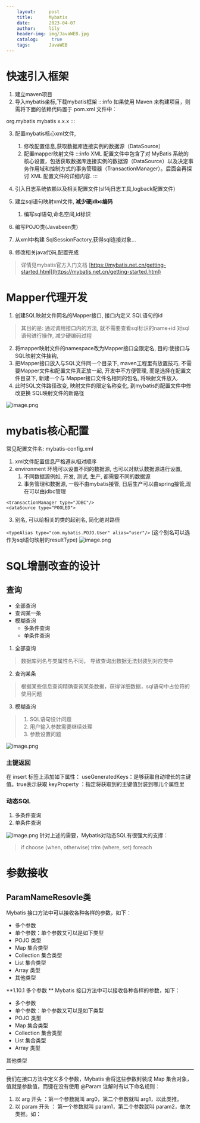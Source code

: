 ```yaml
---
    layout:     post
    title:      Mybatis
    date:       2023-04-07
    author:     lily
    header-img: img/JavaWEB.jpg
    catalog: 	 true
    tags:       JavaWEB
---
```


# 快速引入框架
1. 建立maven项目
2. 导入mybatis坐标,下载mybatis框架
:::info
如果使用 Maven 来构建项目，则需将下面的依赖代码置于 pom.xml 文件中：
<dependency>
   <groupId>org.mybatis</groupId>   			  	<artifactId>mybatis</artifactId>
   <version>x.x.x</version> 
</dependency>
:::

3. 配置mybatis核心xml文件,
   1. 修改配置信息,获取数据库连接实例的数据源（DataSource）
   2. 配置mapper映射文件
:::info
XML 配置文件中包含了对 MyBatis 系统的核心设置，包括获取数据库连接实例的数据源（DataSource）以及决定事务作用域和控制方式的事务管理器（TransactionManager）。后面会再探讨 XML 配置文件的详细内容.
:::

4. 引入日志系统依赖以及相关配置文件(slf4j日志工具,logback配置文件)
5. 建立sql语句映射xml文件, **减少硬jdbc编码**
   1. 编写sql语句,命名空间,id标识
6. 编写POJO类(Javabeen类)
7. 从xml中构建 SqlSessionFactory,获得sql连接对象...
8. 修改相关java代码,配置完成
> 详情见mybatis官方入门文档 [https://mybatis.net.cn/getting-started.html](https://mybatis.net.cn/getting-started.html)

# Mapper代理开发

1. 创建SQL映射文件同名的Mapper接口, 接口内定义 SQL语句的id
> 其目的是: 通过调用接口内的方法, 就不需要查看sql标识的name+id 对sql语句进行操作, 减少硬编码过程

2. 将mapper映射文件的namespace改为Mapper接口全限定名, 目的:使接口与SQL映射文件挂钩, 
3. 把Mapper接口放入与SQL文件同一个目录下, maven工程里有放置技巧, 不需要Mapper文件和配置文件真正放一起, 开发中不方便管理, 而是选择在配置文件目录下, 新建一个与 Mapper接口文件名相同的包名,  将映射文件放入.
4. 此时SQL文件路径改变, 映射文件的限定名称变化, 到mybatis的配置文件中修改更换 SQL映射文件的新路径

![image.png](https://cdn.nlark.com/yuque/0/2023/png/1238904/1677051490988-0cde3e69-232e-48db-b39c-1ed11924c1c7.png#averageHue=%23edecec&clientId=ueef2c928-bcfb-4&from=paste&height=282&id=u84d04209&name=image.png&originHeight=423&originWidth=689&originalType=binary&ratio=1.5&rotation=0&showTitle=false&size=168377&status=done&style=none&taskId=u4c4b70c1-4825-43f0-ae57-7d7c9779863&title=&width=459.3333333333333)
# mybatis核心配置
常见配置文件名: mybatis-config.xml

1. xml文件配置信息严格遵从相对顺序
2. environment 环境可以设置不同的数据源, 也可以对默认数据源进行设置,
   1. 不同数据源例如, 开发, 测试, 生产, 都需要不同的数据源
   2. 事务管理和数据源, 一般不由mybatis接管, 日后生产可以由spring接管,现在可以由jdbc管理
```
<transactionManager type="JDBC"/>
<dataSource type="POOLED">
```

3. <typeAliases>别名, 可以给相关的类的起别名, 简化绝对路径

`<typeAlias type="com.mybatis.POJO.User" alias="user"/>` (这个别名可以选作为sql语句映射的resultType)
![image.png](https://cdn.nlark.com/yuque/0/2023/png/1238904/1677053790167-807e4bd8-07d2-4200-9893-7d957de2e61f.png#averageHue=%23fbfafa&clientId=ueef2c928-bcfb-4&from=paste&height=411&id=uf92faa8b&name=image.png&originHeight=616&originWidth=945&originalType=binary&ratio=1.5&rotation=0&showTitle=false&size=48501&status=done&style=none&taskId=u37051e21-5122-4e82-bda8-0d5e95b68ff&title=&width=630)
# SQL增删改查的设计
## 查询

- 全部查询
- 查询某一条
- 模糊查询
   - 多条件查询
   - 单条件查询
1. 全部查询
> 数据库列名与类属性名不同， 导致查询出数据无法封装到对应类中
> 

2. 查询某条
> 根据某些信息查询精确查询某条数据，获得详细数据，sql语句中占位符的使用问题
> 

3. 模糊查询
> 1. SQL语句设计问题
> 2. 用户输入参数需要继续处理
> 3. 参数设置问题

![image.png](https://cdn.nlark.com/yuque/0/2023/png/1238904/1677077399757-d3e4396b-aad2-4e20-8306-08cbf00a2796.png#averageHue=%23f2f1f1&clientId=ueef2c928-bcfb-4&from=paste&height=231&id=u14e220e6&name=image.png&originHeight=346&originWidth=931&originalType=binary&ratio=1.5&rotation=0&showTitle=false&size=119323&status=done&style=none&taskId=u7e97273a-d159-4d39-865d-6c2032491c5&title=&width=620.6666666666666)
### 主键返回
在 insert 标签上添加如下属性： 
useGeneratedKeys：是够获取自动增长的主键值。true表示获取 
keyProperty ：指定将获取到的主键值封装到哪儿个属性里
### 动态SQL

1. 多条件查询
2. 单条件查询

![image.png](https://cdn.nlark.com/yuque/0/2023/png/1238904/1677080267086-e1f8679d-7f51-4c58-adfc-e6c2f685794a.png#averageHue=%23f9f7ee&clientId=ueef2c928-bcfb-4&from=paste&height=515&id=uc34dd3df&name=image.png&originHeight=773&originWidth=1535&originalType=binary&ratio=1.5&rotation=0&showTitle=false&size=428585&status=done&style=none&taskId=u61c0e917-5b31-4872-ae0e-1922c581063&title=&width=1023.3333333333334)
针对上述的需要，Mybatis对动态SQL有很强大的支撑： 
> if 
> choose (when, otherwise) 
> trim (where, set) 
> foreach

# 参数接收
## ParamNameResovle类
Mybatis 接口方法中可以接收各种各样的参数，如下： 

- 多个参数 
- 单个参数：单个参数又可以是如下类型 
- POJO 类型 
- Map 集合类型 
- Collection 集合类型 
- List 集合类型 
- Array 类型 
- 其他类型 

**1.10.1 多个参数 **
Mybatis 接口方法中可以接收各种各样的参数，如下： 

- 多个参数 
- 单个参数：单个参数又可以是如下类型 
- POJO 类型 
- Map 集合类型 
- Collection 集合类型 
- List 集合类型 
- Array 类型 

其他类型

---

我们在接口方法中定义多个参数，Mybatis 会将这些参数封装成 Map 集合对象，值就是参数值，而键在没有使用 @Param 
注解时有以下命名规则： 

1. 以 arg 开头 ：第一个参数就叫 arg0，第二个参数就叫 arg1，以此类推。
2. 以 param 开头 ： 第一个参数就叫 param1，第二个参数就叫 param2，依次类推。如：
